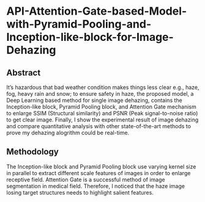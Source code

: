 # API-Attention-Gate-based-Model-with-Pyramid-Pooling-and-Inception-like-block-for-Image-Dehazing

## Abstract
It’s hazardous that bad weather condition makes things less clear e.g., haze, fog, heavy rain and snow; to ensure safety in haze, the proposed model, a Deep Learning based method for single image dehazing, contains the Inception-like block, Pyramid Pooling block, and Attention Gate mechanism to enlarge SSIM (Structural similarity) and PSNR (Peak signal-to-noise ratio) to get clear image. Finally, I show the experimental result of image dehazing and compare quantitative analysis with other state-of-the-art methods to prove my dehazing alogrithm could be real-time.

## Methodology
The Inception-like block and Pyramid Pooling block use varying kernel size in parallel to extract different scale features of images in order to enlarge receptive field. Attention Gate is a successful method of image segmentation in medical field. Therefore, I noticed that the haze image losing target structures needs to highlight salient features. 
